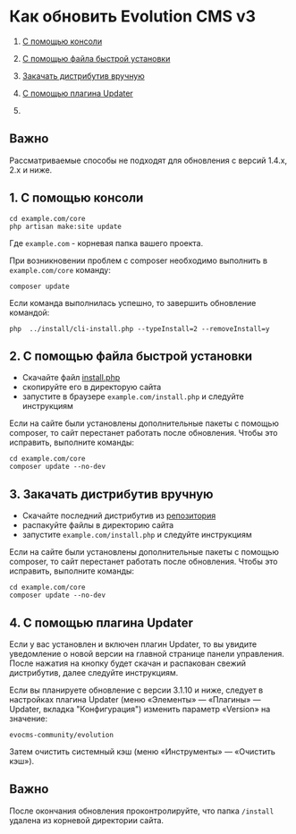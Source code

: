 # Как обновить Evolution CMS v3

1. [С помощью консоли](#section1)
2. [С помощью файла быстрой установки](#section2)
3. [Закачать дистрибутив вручную](#section3)
4. [С помощью плагина Updater](#section4)

5. 
## Важно

Рассматриваемые способы не подходят для обновления с версий 1.4.x, 2.x и ниже.


## 1. С помощью консоли <a name="section1"></a>

```shell
cd example.com/core
php artisan make:site update
```

Где `example.com` - корневая папка вашего проекта.

При возникновении проблем с composer необходимо выполнить в `example.com/core` команду:
```
composer update
```
Если команда выполнилась успешно, то завершить обновление командой:
```
php  ../install/cli-install.php --typeInstall=2 --removeInstall=y
```

## 2. С помощью файла быстрой установки <a name="section2"></a>

- Скачайте файл [install.php](https://github.com/evocms-community/installer/blob/master/install.php)
- скопируйте его в директорую сайта
- запустите в браузере `example.com/install.php` и следуйте инструкциям

Если на сайте были установлены дополнительные пакеты с помощью composer, то сайт перестанет работать после обновления. Чтобы это исправить, выполните команды:

```shell
cd example.com/core
composer update --no-dev
```

## 3. Закачать дистрибутив вручную <a name="section3"></a>

- Скачайте последний дистрибутив из [репозитория](https://github.com/evocms-community/evolution/releases)
- распакуйте файлы в директорию сайта
- запустите `example.com/install.php` и следуйте инструкциям

Если на сайте были установлены дополнительные пакеты с помощью composer, то сайт перестанет работать после обновления. Чтобы это исправить, выполните команды:

```shell
cd example.com/core
composer update --no-dev
```

## 4. С помощью плагина Updater <a name="section4"></a>

Если у вас установлен и включен плагин Updater, то вы увидите уведомление о новой версии на главной странице панели управления. После нажатия на кнопку будет скачан и распакован свежий дистрибутив, далее следуйте инструкциям.

Если вы планируете обновление с версии 3.1.10 и ниже, следует в настройках плагина Updater (меню «Элементы» — «Плагины» — Updater, вкладка "Конфигурация") изменить параметр «Version» на значение:

```shell
evocms-community/evolution
```

Затем очистить системный кэш (меню «Инструменты» — «Очистить кэш»).

## Важно

После окончания обновления проконтролируйте, что папка `/install` удалена из корневой директории сайта.
